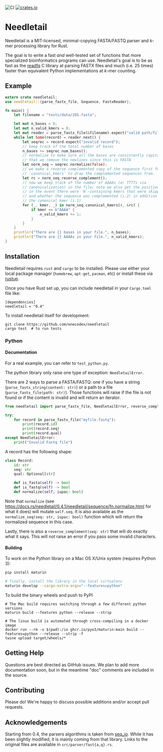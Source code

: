 ![CI](https://github.com/onecodex/needletail/workflows/CI/badge.svg)
[![crates.io](https://img.shields.io/crates/v/needletail.svg)](https://crates.io/crates/needletail)

# Needletail

Needletail is a MIT-licensed, minimal-copying FASTA/FASTQ parser and _k_-mer processing library for Rust.

The goal is to write a fast *and* well-tested set of functions that more specialized bioinformatics programs can use.
Needletail's goal is to be as fast as the [readfq](https://github.com/lh3/readfq) C library at parsing FASTX files and much (i.e. 25 times) faster than equivalent Python implementations at _k_-mer counting.

## Example

```rust
extern crate needletail;
use needletail::{parse_fastx_file, Sequence, FastxReader};

fn main() {
    let filename = "tests/data/28S.fasta";

    let mut n_bases = 0;
    let mut n_valid_kmers = 0;
    let mut reader = parse_fastx_file(&filename).expect("valid path/file");
    while let Some(record) = reader.next() {
        let seqrec = record.expect("invalid record");
        // keep track of the total number of bases
        n_bases += seqrec.num_bases();
        // normalize to make sure all the bases are consistently capitalized and
        // that we remove the newlines since this is FASTA
        let norm_seq = seqrec.normalize(false);
        // we make a reverse complemented copy of the sequence first for
        // `canonical_kmers` to draw the complemented sequences from.
        let rc = norm_seq.reverse_complement();
        // now we keep track of the number of AAAAs (or TTTTs via
        // canonicalization) in the file; note we also get the position (i.0;
        // in the event there were `N`-containing kmers that were skipped)
        // and whether the sequence was complemented (i.2) in addition to
        // the canonical kmer (i.1)
        for (_, kmer, _) in norm_seq.canonical_kmers(4, &rc) {
            if kmer == b"AAAA" {
                n_valid_kmers += 1;
            }
        }
    }
    println!("There are {} bases in your file.", n_bases);
    println!("There are {} AAAAs in your file.", n_valid_kmers);
}
```

## Installation

Needletail requires `rust` and `cargo` to be installed.
Please use either your local package manager (`homebrew`, `apt-get`, `pacman`, etc) or install these via [rustup](https://www.rustup.rs/).

Once you have Rust set up, you can include needletail in your `Cargo.toml` file like:
```shell
[dependencies]
needletail = "0.4"
```

To install needletail itself for development:
```shell
git clone https://github.com/onecodex/needletail
cargo test  # to run tests
```

### Python

#### Documentation

For a real example, you can refer to `test_python.py`.

The python library only raise one type of exception: `NeedletailError`.

There are 2 ways to parse a FASTA/FASTQ: one if you have a string (`parse_fastx_string(content: str)`) or a path to a file
(`parse_fastx_file(path: str)`). Those functions will raise if the file is not found or if the content is invalid and will return
an iterator.


```python
from needletail import parse_fastx_file, NeedletailError, reverse_complement, normalize_seq

try:
    for record in parse_fastx_file("myfile.fastq"):
        print(record.id)
        print(record.seq)
        print(record.qual)
except NeedletailError:
    print("Invalid Fastq file")
```

A record has the following shape:

```python
class Record:
    id: str
    seq: str
    qual: Optional[str]

    def is_fasta(self) -> bool
    def is_fastq(self) -> bool
    def normalize(self, iupac: bool)
```

Note that `normalize` (see <https://docs.rs/needletail/0.4.1/needletail/sequence/fn.normalize.html> for what it does) will mutate `self.seq`.
It is also available as the `normalize_seq(seq: str, iupac: bool)` function which will return the normalized sequence in this case.

Lastly, there is also a `reverse_complement(seq: str)` that will do exactly what it says. This will not raise an error if you pass some invalid
characters.

#### Building

To work on the Python library on a Mac OS X/Unix system (requires Python 3):
```bash
pip install maturin

# finally, install the library in the local virtualenv
maturin develop --cargo-extra-args="--features=python"
```

To build the binary wheels and push to PyPI

```
# The Mac build requires switching through a few different python versions
maturin build --features python --release --strip

# The linux build is automated through cross-compiling in a docker image
docker run --rm -v $(pwd):/io ghcr.io/pyo3/maturin:main build --features=python --release --strip -f
twine upload target/wheels/*
```

## Getting Help

Questions are best directed as GitHub issues. We plan to add more documentation soon, but in the meantime "doc" comments are included in the source.

## Contributing

Please do! We're happy to discuss possible additions and/or accept pull requests.

## Acknowledgements
Starting from 0.4, the parsers algorithms is taken from [seq_io](https://github.com/markschl/seq_io). While it has been slightly modified, it is mainly
coming from that library. Links to the original files are available in `src/parser/fast{a,q}.rs`.

